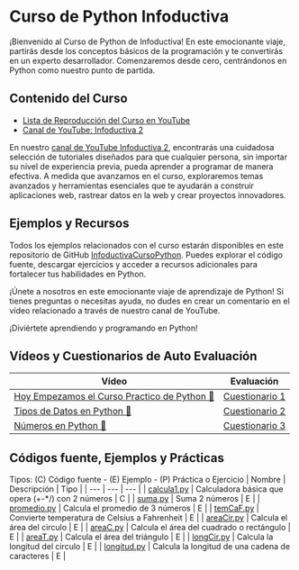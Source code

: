 # Curso de Python Infoductiva
¡Bienvenido al Curso de Python de Infoductiva!
En este emocionante viaje, partirás desde los conceptos básicos de la programación y te convertirás en un experto desarrollador. Comenzaremos desde cero, centrándonos en Python como nuestro punto de partida.

## Contenido del Curso
- [Lista de Reproducción del Curso en YouTube](https://www.youtube.com/playlist?list=PL_yx33PLMxWEKR_3nVKOosNxkdi0zA1pb)
- [Canal de YouTube: Infoductiva 2](https://www.youtube.com/c/INFODUCTIVA2)

En nuestro [canal de YouTube Infoductiva 2](https://www.youtube.com/c/INFODUCTIVA2), encontrarás una cuidadosa selección de tutoriales diseñados para que cualquier persona, sin importar su nivel de experiencia previa, pueda aprender a programar de manera efectiva. A medida que avanzamos en el curso, exploraremos temas avanzados y herramientas esenciales que te ayudarán a construir aplicaciones web, rastrear datos en la web y crear proyectos innovadores.

## Ejemplos y Recursos
Todos los ejemplos relacionados con el curso estarán disponibles en este repositorio de GitHub [InfoductivaCursoPython](https://github.com/PedroRenaut/InfoductivaCursoPython). Puedes explorar el código fuente, descargar ejercicios y acceder a recursos adicionales para fortalecer tus habilidades en Python.

¡Únete a nosotros en este emocionante viaje de aprendizaje de Python!
Si tienes preguntas o necesitas ayuda, no dudes en crear un comentario en el vídeo relacionado a través de nuestro canal de YouTube.

¡Diviértete aprendiendo y programando en Python!

## Vídeos y Cuestionarios de Auto Evaluación
| Vídeo | Evaluación |
| --- | --- |
| [Hoy Empezamos el Curso Practico de Python 🐍](https://youtu.be/FhWzuJs9Qjw) | [Cuestionario 1](https://forms.gle/TwTPPucHssdiQKmH7) |
| [Tipos de Datos en Python 🐍](https://youtu.be/JGa72bnXjnY) | [Cuestionario 2](https://forms.gle/FvYLtn59qL1oFjNi7) |
| [Números en Python 🐍](https://youtu.be/abGW9J9gtsE) | [Cuestionario 3](https://forms.gle/SH4U88EDsHNw1GVa8) |

## Códigos fuente, Ejemplos y Prácticas
Tipos: (C) Código fuente - (E) Ejemplo - (P) Práctica o Ejercicio
| Nombre | Descripción | Tipo |
| --- | --- | --- |
| [calcula1.py](https://github.com/PedroRenaut/InfoductivaCursoPython/blob/main/codigos/calcula1.py) | Calculadora básica que opera (+-*/) con 2 números | C |
| [suma.py]() | Suma 2 números | E |
| [promedio.py]() | Calcula el promedio de 3 números | E |
| [temCaF.py]() | Convierte temperatura de Celsius a Fahrenheit | E |
| [areaCir.py]() | Calcula el área del circulo | E |
| [areaC.py]() | Calcula el área del cuadrado o rectángulo | E |
| [areaT.py]() | Calcula el área del triángulo | E |
| [longCir.py]() | Calcula la longitud del circulo | E |
| [longitud.py]() | Calcula la longitud de una cadena de caracteres | E |

